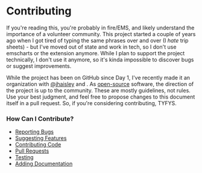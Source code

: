 Contributing
============

If you're reading this, you're probably in fire/EMS, and likely understand the importance of a volunteer community. This project started a couple of years ago when I got tired of typing the same phrases over and over (I _hate_ trip sheets) - but I've moved out of state and work in tech, so I don't use emscharts or the extension anymore. While I plan to support the project technically, I don't use it anymore, so it's kinda impossible to discover bugs or suggest improvements. 

While the project has been on GitHub since Day 1, I've recently made it an organization with [@jhaisley](https://github.com/jhaisley) and [](). As [open-source](https://en.wikipedia.org/wiki/Open-source_model) software, the direction of the project is up to the community. These are mostly guidelines, not rules. Use your best judgment, and feel free to propose changes to this document itself in a pull request. So, if you're considering contributing, TYFYS.

### How Can I Contribute?

 - [Reporting Bugs](#todo)
 - [Suggesting Features](#todo)
 - [Contributing Code](#todo)
 - [Pull Requests](#todo)
 - [Testing](#todo)
 - [Adding Documentation](#todo)


